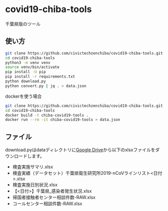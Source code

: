 # covid19-chiba-tools

千葉県版のツール

## 使い方

```bash
git clone https://github.com/civictechzenchiba/covid19-chiba-tools.git
cd covid19-chiba-tools
python3 -m venv venv
source venv/bin/activate
pip install -U pip
pip install -r requirements.txt
python download.py
python convert.py | jq . > data.json
```
dockerを使う場合

```bash
git clone https://github.com/civictechzenchiba/covid19-chiba-tools.git
cd covid19-chiba-tools
docker build -t chiba-covid19-tools .
docker run --rm -it chiba-covid19-tools > data.json
```
## ファイル

download.pyはdataディレクトリに[Google Drive](https://drive.google.com/drive/folders/1SxZqdYCx5vN2JUPycePzfbnW7L7VTiiS)から以下のxlsxファイルをダウンロードします。

- 検査実施サマリ.xlsx
- 検査実績（データセット）千葉県衛生研究所2019-nCoVラインリスト<日付>.xlsx
- 検査実施日別状況.xlsx
- 【<日付>】千葉県_感染者発生状況.xlsx
- 帰国者接触者センター相談件数-RAW.xlsx
- コールセンター相談件数-RAW.xlsx